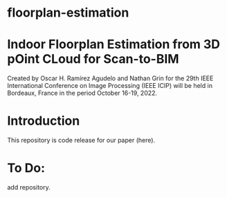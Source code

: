 # floorplan-estimation

# Indoor Floorplan Estimation from 3D pOint CLoud for Scan-to-BIM

Created by Oscar H. Ramírez Agudelo and Nathan Grin for the 29th IEEE International Conference on Image Processing (IEEE ICIP) will be held in Bordeaux, France in the period October 16-19, 2022.

# Introduction
This repository is code release for our paper (here).

# To Do:
add repository.
